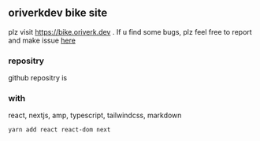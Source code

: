 ## oriverkdev bike site
plz visit https://bike.oriverk.dev . If u find some bugs, plz feel free to report and make issue [here](https://github.com/oriverk/oriverkdev-bike/issues?q=is%3Aissue+is%3Aopen+sort%3Aupdated-desc)

### repositry
github repositry is 

### with
react, nextjs, amp, typescript, tailwindcss, markdown

```
yarn add react react-dom next
```



